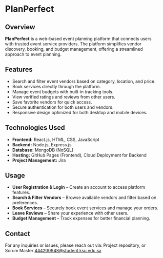 # PlanPerfect

## Overview
**PlanPerfect** is a web-based event planning platform that connects users with trusted event service providers. The platform simplifies vendor discovery, booking, and budget management, offering a streamlined approach to event planning.

## Features
- Search and filter event vendors based on category, location, and price.
- Book services directly through the platform.
- Manage event budgets with built-in tracking tools.
- View verified ratings and reviews from other users.
- Save favorite vendors for quick access.
- Secure authentication for both users and vendors.
- Responsive design optimized for both desktop and mobile devices.

## Technologies Used
- **Frontend:** React.js, HTML, CSS, JavaScript
- **Backend:** Node.js, Express.js
- **Database:** MongoDB (NoSQL)
- **Hosting:** GitHub Pages (Frontend), Cloud Deployment for Backend
- **Project Management:** Jira

## Usage
- **User Registration & Login** – Create an account to access platform features.
- **Search & Filter Vendors** – Browse available vendors and filter based on preferences.
- **Book Services** – Securely book event services and manage your orders.
- **Leave Reviews** – Share your experience with other users.
- **Budget Management** – Track expenses for better financial planning.

## Contact
For any inquiries or issues, please reach out via:
Project repository, or Scrum Master 444200948@student.ksu.edu.sa 
